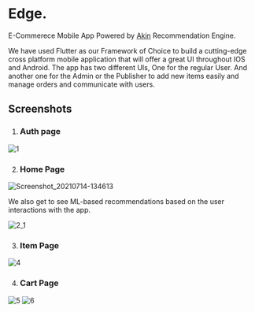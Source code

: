 # Edge.

E-Commerece Mobile App Powered by [Akin](https://asymmetrik.com/recommendation-engine-analytics/) Recommendation Engine.

We have used Flutter as our Framework of Choice to build a cutting-edge cross platform mobile application that will offer a great UI throughout IOS and Android. The app has two different UIs, One for the regular User. And another one for the Admin or the Publisher to add new items easily and manage orders and communicate with users.

## Screenshots

1. ### Auth page
![1](https://user-images.githubusercontent.com/47199425/140517267-61f85677-bf2b-4b56-8339-f060137fc9c4.png)

2. ### Home Page
![Screenshot_20210714-134613](https://user-images.githubusercontent.com/47199425/140517358-24cbdaac-8301-41fd-af96-bd73cb22a1a3.jpg)

We also get to see ML-based recommendations based on the user interactions with the app.

![2_1](https://user-images.githubusercontent.com/47199425/140517464-77b15c5a-9e48-4a45-94cf-f77628aa4fd5.jpg)

3. ### Item Page
![4](https://user-images.githubusercontent.com/47199425/140517528-6aae26b2-06ca-4c82-b084-e726a7f90c6f.jpg)

4. ### Cart Page
![5](https://user-images.githubusercontent.com/47199425/140517864-5dd9fff1-4d53-40ec-8ce0-6b4490f4ab77.png)    ![6](https://user-images.githubusercontent.com/47199425/140517905-e97a3c0b-378d-4fd9-8558-630c8e58256a.png)


